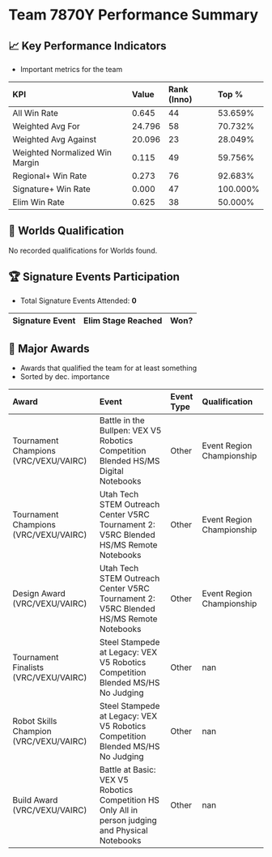 # Team 7870Y Performance Summary

## 📈 Key Performance Indicators
- Important metrics for the team

| KPI | Value | Rank (Inno) | Top % |
|:---|:-----|:----|:-----|
| All Win Rate | 0.645 | 44 | 53.659% |
| Weighted Avg For | 24.796 | 58 | 70.732% |
| Weighted Avg Against | 20.096 | 23 | 28.049% |
| Weighted Normalized Win Margin | 0.115 | 49 | 59.756% |
| Regional+ Win Rate | 0.273 | 76 | 92.683% |
| Signature+ Win Rate | 0.000 | 47 | 100.000% |
| Elim Win Rate | 0.625 | 38 | 50.000% |


## 🎯 Worlds Qualification
No recorded qualifications for Worlds found.

## 🏆 Signature Events Participation
- Total Signature Events Attended: **0**

| Signature Event | Elim Stage Reached | Won? |
|:----------------|:-------------------|:----|


## 🥇 Major Awards
- Awards that qualified the team for at least something
- Sorted by dec. importance

| Award | Event | Event Type | Qualification |
|:------|:------|:-----------|:--------------|
| Tournament Champions (VRC/VEXU/VAIRC) | Battle in the Bullpen: VEX V5 Robotics Competition Blended HS/MS Digital Notebooks | Other | Event Region Championship |
| Tournament Champions (VRC/VEXU/VAIRC) | Utah Tech STEM Outreach Center V5RC Tournament 2: V5RC Blended HS/MS Remote Notebooks | Other | Event Region Championship |
| Design Award (VRC/VEXU/VAIRC) | Utah Tech STEM Outreach Center V5RC Tournament 2: V5RC Blended HS/MS Remote Notebooks | Other | Event Region Championship |
| Tournament Finalists (VRC/VEXU/VAIRC) | Steel Stampede at Legacy: VEX V5 Robotics Competition Blended MS/HS No Judging | Other | nan |
| Robot Skills Champion (VRC/VEXU/VAIRC) | Steel Stampede at Legacy: VEX V5 Robotics Competition Blended MS/HS No Judging | Other | nan |
| Build Award (VRC/VEXU/VAIRC) | Battle at Basic: VEX V5 Robotics Competition HS Only All in person judging and Physical Notebooks | Other | nan |

